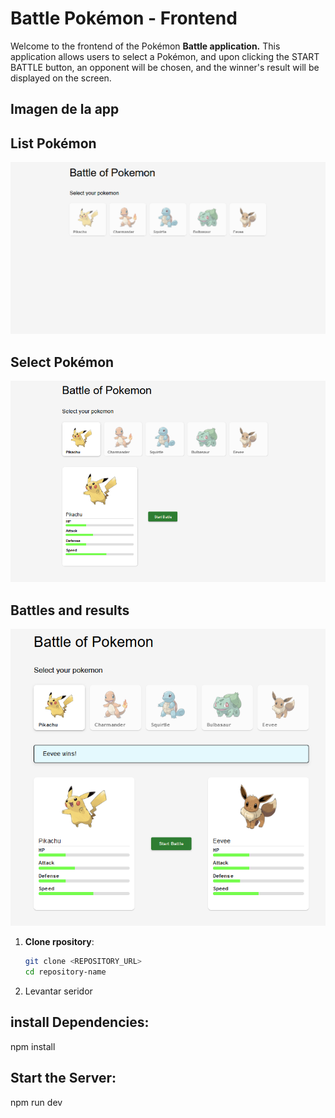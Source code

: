 # Battle Pokémon - Frontend

Welcome to the frontend of the Pokémon **Battle application.** This application allows users to select a Pokémon, and upon clicking the START BATTLE button, an opponent will be chosen, and the winner's result will be displayed on the screen.

## Imagen de la app

## List Pokémon

![alt text](./src/assets/image-1.png)

## Select Pokémon

![alt text](./src/assets/image-2.png)

## Battles and results

![alt text](./src/assets/image-3.png)

1. **Clone rpository**:

   ```bash
   git clone <REPOSITORY_URL>
   cd repository-name

   ```

2. Levantar seridor

## install Dependencies:

npm install

## Start the Server:

npm run dev
